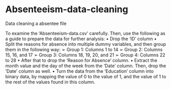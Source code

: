 # Absenteeism-data-cleaning
Data cleaning a absentee file

To examine the ‘Absenteeism-data.csv’ carefully. Then, use the following as a guide to prepare the data for further
analysis:
• Drop the ‘ID’ column
• Split the reasons for absence into multiple dummy variables, and then group them in the following way:
➢ Group 1: Columns 1 to 14
➢ Group 2: Columns 15, 16, and 17
➢ Group 3: Columns 18, 19, 20, and 21
➢ Group 4: Columns 22 to 28
• After that to drop the ‘Reason for Absence’ column.
• Extract the month value and the day of the week from the ‘Date’ column. Then, drop the ‘Date’ column as well.
• Turn the data from the ‘Education’ column into binary data, by mapping the value of 0 to the value of 1, and the value of 1 to
the rest of the values found in this column.
